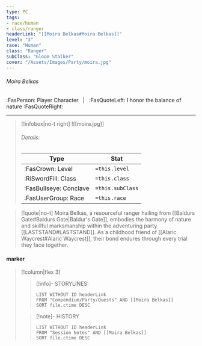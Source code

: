 ```yaml
---
type: PC
tags:
- race/human
- class/ranger
headerLink: "[[Moira Belkas#Moira Belkas]]"
level: "3"
race: "Human"
class: "Ranger"
subClass: "Gloom Stalker"
cover: "/Assets/Images/Party/moira.jpg"
---
```

###### Moira Belkas
:FasPerson: Player Character &nbsp; | &nbsp; :FasQuoteLeft: I honor the balance of nature :FasQuoteRight:
___
> [!infobox|no-t right]
> ![[moira.jpg]]
> ###### Details:
> | Type | Stat |
> | ---- | ---- |
> | :FasCrown: Level   | `=this.level` |
> | :RiSwordFill: Class |  `=this.class`|
> | :FasBullseye: Conclave |  `=this.subClass`|
> |  :FasUserGroup: Race |  `=this.race`|

> [!quote|no-t]
> Moira Belkas, a resourceful ranger hailing from [[Baldurs Gate#Baldurs Gate|Baldur's Gate]], embodies the harmony of nature and skillful marksmanship within the adventuring party [[LASTSTAND#LASTSTAND]]. As a childhood friend of [[Alaric Waycrest#Alaric Waycrest]], their bond endures through every trial they face together.

#### marker
> [!column|flex 3]
>> [!info]- STORYLINES:
>>```dataview
>>LIST WITHOUT ID headerLink
>>FROM "Compendium/Party/Quests" AND [[Moira Belkas]]
>>SORT file.ctime DESC
>
>>[!note]- HISTORY
>>```dataview
>>LIST WITHOUT ID headerLink
>>FROM "Session Notes" AND [[Moira Belkas]]
>>SORT file.ctime DESC